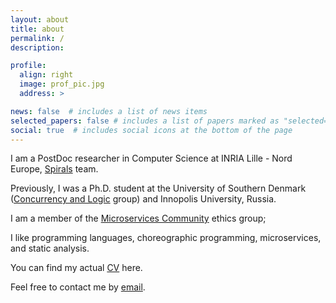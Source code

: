 ```yaml
---
layout: about
title: about
permalink: /
description: 

profile:
  align: right
  image: prof_pic.jpg
  address: >

news: false  # includes a list of news items
selected_papers: false # includes a list of papers marked as "selected={true}"
social: true  # includes social icons at the bottom of the page
---
```


I am a PostDoc researcher in Computer Science at INRIA Lille - Nord Europe, [Spirals](https://team.inria.fr/spirals/) team. 

Previously, I was a Ph.D. student at the University of Southern Denmark ([Concurrency and Logic](https://acp.sdu.dk) group) and Innopolis University, Russia.

I am a member of the [Microservices Community](https://www.microservices.community) ethics group;

I like programming languages, choreographic programming, microservices, and static analysis. 

You can find my actual [CV](/assets/pdf/cv.pdf) here. 

Feel free to contact me by [email](mailto:larisa.safina@inria.fr).


